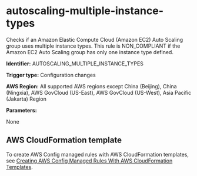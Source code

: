 # autoscaling\-multiple\-instance\-types<a name="autoscaling-multiple-instance-types"></a>

Checks if an Amazon Elastic Compute Cloud \(Amazon EC2\) Auto Scaling group uses multiple instance types\. This rule is NON\_COMPLIANT if the Amazon EC2 Auto Scaling group has only one instance type defined\. 

**Identifier:** AUTOSCALING\_MULTIPLE\_INSTANCE\_TYPES

**Trigger type:** Configuration changes

**AWS Region:** All supported AWS regions except China \(Beijing\), China \(Ningxia\), AWS GovCloud \(US\-East\), AWS GovCloud \(US\-West\), Asia Pacific \(Jakarta\) Region

**Parameters:**

None  

## AWS CloudFormation template<a name="w79aac11c32c17b7c51c15"></a>

To create AWS Config managed rules with AWS CloudFormation templates, see [Creating AWS Config Managed Rules With AWS CloudFormation Templates](aws-config-managed-rules-cloudformation-templates.md)\.
